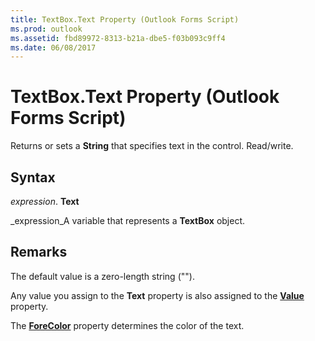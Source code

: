```yaml
---
title: TextBox.Text Property (Outlook Forms Script)
ms.prod: outlook
ms.assetid: fbd89972-8313-b21a-dbe5-f03b093c9ff4
ms.date: 06/08/2017
---
```



# TextBox.Text Property (Outlook Forms Script)

Returns or sets a **String** that specifies text in the control. Read/write.


## Syntax

 _expression_. **Text**

 _expression_A variable that represents a **TextBox** object.


## Remarks

The default value is a zero-length string ("").

Any value you assign to the **Text** property is also assigned to the **[Value](textbox-value-property-outlook-forms-script.md)** property.

The **[ForeColor](textbox-forecolor-property-outlook-forms-script.md)** property determines the color of the text.


